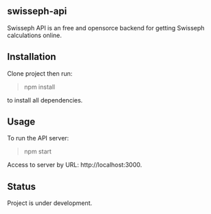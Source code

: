## swisseph-api

Swisseph API is an free and opensorce backend for getting Swisseph calculations online. 

## Installation

Clone project then run:

> npm install

to install all dependencies.

## Usage

To run the API server:

> npm start

Access to server by URL: http://localhost:3000.

## Status

Project is under development.
